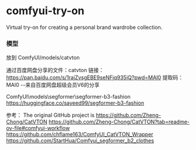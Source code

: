 # comfyui-try-on
Virtual try-on for creating a personal brand wardrobe collection.




### 模型

放到 ComfyUI/models/catvton

通过百度网盘分享的文件：catvton
链接：https://pan.baidu.com/s/1rajZvsgEBE9seNFjq935iQ?pwd=MAI0 
提取码：MAI0 
--来自百度网盘超级会员V6的分享


ComfyUI\models\segformer\segformer-b3-fashion
https://huggingface.co/sayeed99/segformer-b3-fashion


参考：
The original GitHub project is https://github.com/Zheng-Chong/CatVTON
https://github.com/Zheng-Chong/CatVTON?tab=readme-ov-file#comfyui-workflow
https://github.com/chflame163/ComfyUI_CatVTON_Wrapper
https://github.com/StartHua/Comfyui_segformer_b2_clothes
